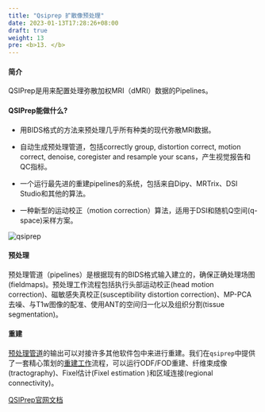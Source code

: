 ```yaml
---
title: "Qsiprep 扩散像预处理"
date: 2023-01-13T17:28:26+08:00
draft: true
weight: 13
pre: <b>13. </b>
---
```


#### 简介
QSIPrep是用来配置处理弥散加权MRI（dMRI）数据的Pipelines。

#### QSIPrep能做什么?
- 用BIDS格式的方法来预处理几乎所有种类的现代弥散MRI数据。

- 自动生成预处理管道，包括correctly group, distortion correct, motion correct, denoise, coregister and resample your scans，产生视觉报告和QC指标。

- 一个运行最先进的重建pipelines的系统，包括来自Dipy、MRTrix、DSI Studio和其他的算法。

- 一种新型的运动校正（motion correction）算法，适用于DSI和随机Q空间(q-space)采样方案。

![qsiprep](/qsiprep/images/workflow_full.png)

#### 预处理
预处理管道（pipelines）是根据现有的BIDS格式输入建立的，确保正确处理场图(fieldmaps)。预处理工作流程包括执行头部运动校正(head motion correction)、磁敏感失真校正(susceptibility distortion correction)、MP-PCA去噪、与T1w图像的配准、使用ANT的空间归一化以及组织分割(tissue segmentation)。

#### 重建
[预处理管道](https://qsiprep.readthedocs.io/en/latest/#preprocessing-def)的输出可以对接许多其他软件包中来进行重建。我们在`qsiprep`中提供了一套精心策划的[重建工作](https://qsiprep.readthedocs.io/en/latest/api/index.html#recon-workflows)流程，可以运行ODF/FOD重建、纤维束成像(tractography)、Fixel估计(Fixel estimation )和区域连接(regional connectivity)。


[QSIPrep官网文档](https://qsiprep.readthedocs.io/en/latest/)
